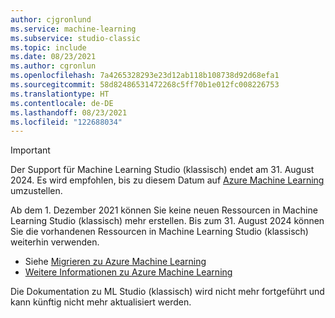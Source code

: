```yaml
---
author: cjgronlund
ms.service: machine-learning
ms.subservice: studio-classic
ms.topic: include
ms.date: 08/23/2021
ms.author: cgronlun
ms.openlocfilehash: 7a4265328293e23d12ab118b108738d92d68efa1
ms.sourcegitcommit: 58d82486531472268c5ff70b1e012fc008226753
ms.translationtype: HT
ms.contentlocale: de-DE
ms.lasthandoff: 08/23/2021
ms.locfileid: "122688034"
---
```

<!-- Deprecation notice for Machine Learning Studio (classic) docs
-->

> [!IMPORTANT]
> Der Support für Machine Learning Studio (klassisch) endet am 31. August 2024. Es wird empfohlen, bis zu diesem Datum auf [Azure Machine Learning](https://azure.microsoft.com/services/machine-learning/) umzustellen.
>
> Ab dem 1. Dezember 2021 können Sie keine neuen Ressourcen in Machine Learning Studio (klassisch) mehr erstellen. Bis zum 31. August 2024 können Sie die vorhandenen Ressourcen in Machine Learning Studio (klassisch) weiterhin verwenden.  
> 
> - Siehe [Migrieren zu Azure Machine Learning](/azure/machine-learning/migrate-overview) 
> - [Weitere Informationen zu Azure Machine Learning](/azure/machine-learning/overview-what-is-azure-machine-learning)
> 
> Die Dokumentation zu ML Studio (klassisch) wird nicht mehr fortgeführt und kann künftig nicht mehr aktualisiert werden.
